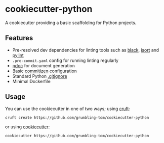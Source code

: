 # cookiecutter-python

A cookiecutter providing a basic scaffolding for Python projects.

## Features

- Pre-resolved dev dependencies for linting tools such as [black](https://github.com/psf/black), [isort](https://github.com/PyCQA/isort) and [pylint](https://github.com/PyCQA/pylint)
- `.pre-commit.yaml` config for running linting regularly
- [pdoc](https://github.com/mitmproxy/pdoc) for document generation
- Basic [commitizen](https://github.com/commitizen-tools/commitizen) configuration
- Standard Python [.gitignore](https://github.com/github/gitignore/blob/main/Python.gitignore)
- Minimal Dockerfile

## Usage

You can use the cookiecutter in one of two ways; using [cruft](https://github.com/cruft/cruft):

```bash
cruft create https://github.com/grumbling-tom/cookiecutter-python
```

or using [cookiecutter](https://github.com/cookiecutter/cookiecutter):

```bash
cookiecutter https://github.com/grumbling-tom/cookiecutter-python
```
